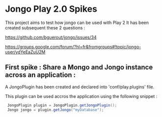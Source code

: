 Jongo Play 2.0 Spikes
=====================================

This project aims to test how jongo can be used with Play 2
It has been created subsequent these 2 questions : 

https://github.com/bguerout/jongo/issues/34

https://groups.google.com/forum/?hl=fr&fromgroups#!topic/jongo-user/ydYeEaZuU2M

First spike : Share a Mongo and Jongo instance across an application :
-----------------------------------------------------------------------
A JongoPlugin has been created and declared into 'conf/play.plugins' file.

This plugin can be used accros the application using the following snippet : 

```java
 JongoPlugin plugin = JongoPlugin.getJongoPlugin();
 Jongo jongo = plugin.getJongo("myDatabase");
```

